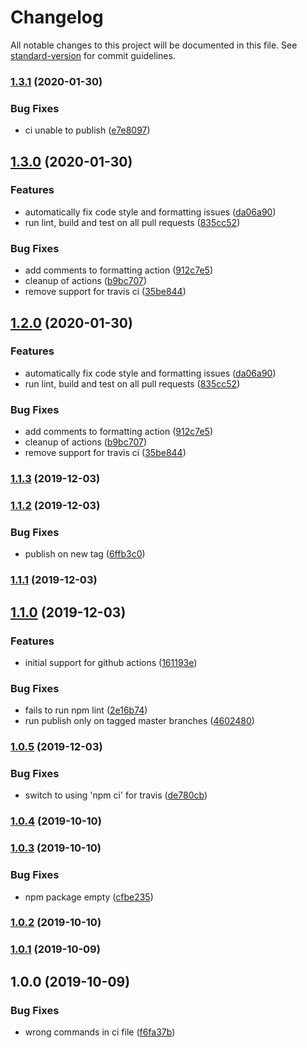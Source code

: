 # Changelog

All notable changes to this project will be documented in this file. See [standard-version](https://github.com/conventional-changelog/standard-version) for commit guidelines.

### [1.3.1](https://github.com/joelsummerfield/experiment.typescript-library/compare/v1.3.0...v1.3.1) (2020-01-30)


### Bug Fixes

* ci unable to publish ([e7e8097](https://github.com/joelsummerfield/experiment.typescript-library/commit/e7e80972556bd6d398bde769767fd7ecb9d98f0e))

## [1.3.0](https://github.com/joelsummerfield/experiment.typescript-library/compare/v1.1.3...v1.3.0) (2020-01-30)


### Features

* automatically fix code style and formatting issues ([da06a90](https://github.com/joelsummerfield/experiment.typescript-library/commit/da06a90849e8893ca3d632e15b7201d9227061f9))
* run lint, build and test on all pull requests ([835cc52](https://github.com/joelsummerfield/experiment.typescript-library/commit/835cc52225cc0e5c47a67234fc66c12b54a43a45))


### Bug Fixes

* add comments to formatting action ([912c7e5](https://github.com/joelsummerfield/experiment.typescript-library/commit/912c7e52f9f3a207fc5f6ca3a690723e367612bd))
* cleanup of actions ([b9bc707](https://github.com/joelsummerfield/experiment.typescript-library/commit/b9bc707e1ea08c5f4436ebe8d7ccf7fd45533130))
* remove support for travis ci ([35be844](https://github.com/joelsummerfield/experiment.typescript-library/commit/35be844b5d55f182643e0a7b5c28ae5455c64329))

## [1.2.0](https://github.com/joelsummerfield/experiment.typescript-library/compare/v1.1.3...v1.2.0) (2020-01-30)


### Features

* automatically fix code style and formatting issues ([da06a90](https://github.com/joelsummerfield/experiment.typescript-library/commit/da06a90849e8893ca3d632e15b7201d9227061f9))
* run lint, build and test on all pull requests ([835cc52](https://github.com/joelsummerfield/experiment.typescript-library/commit/835cc52225cc0e5c47a67234fc66c12b54a43a45))


### Bug Fixes

* add comments to formatting action ([912c7e5](https://github.com/joelsummerfield/experiment.typescript-library/commit/912c7e52f9f3a207fc5f6ca3a690723e367612bd))
* cleanup of actions ([b9bc707](https://github.com/joelsummerfield/experiment.typescript-library/commit/b9bc707e1ea08c5f4436ebe8d7ccf7fd45533130))
* remove support for travis ci ([35be844](https://github.com/joelsummerfield/experiment.typescript-library/commit/35be844b5d55f182643e0a7b5c28ae5455c64329))

### [1.1.3](https://github.com/joelsummerfield/experiment.typescript-library/compare/v1.1.2...v1.1.3) (2019-12-03)

### [1.1.2](https://github.com/joelsummerfield/experiment.typescript-library/compare/v1.1.1...v1.1.2) (2019-12-03)


### Bug Fixes

* publish on new tag ([6ffb3c0](https://github.com/joelsummerfield/experiment.typescript-library/commit/6ffb3c00fdad483c706b5ad693da1a6e9a22e699))

### [1.1.1](https://github.com/joelsummerfield/experiment.typescript-library/compare/v1.1.0...v1.1.1) (2019-12-03)

## [1.1.0](https://github.com/joelsummerfield/experiment.typescript-library/compare/v1.0.5...v1.1.0) (2019-12-03)


### Features

* initial support for github actions ([161193e](https://github.com/joelsummerfield/experiment.typescript-library/commit/161193e29d04a67d94f46f8082950c4e741c5724))


### Bug Fixes

* fails to run npm lint ([2e16b74](https://github.com/joelsummerfield/experiment.typescript-library/commit/2e16b74d00e941908234484925a3cc0100364c7e))
* run publish only on tagged master branches ([4602480](https://github.com/joelsummerfield/experiment.typescript-library/commit/46024800f89ad00aa4624fee675e122f6cd40134))

### [1.0.5](https://github.com/joelsummerfield/experiment.typescript-library/compare/v1.0.4...v1.0.5) (2019-12-03)


### Bug Fixes

* switch to using 'npm ci' for travis ([de780cb](https://github.com/joelsummerfield/experiment.typescript-library/commit/de780cb9c204ce8e07481ba2091e5b4eacedd306))

### [1.0.4](https://github.com/joelsummerfield/experiment.typescript-library/compare/v1.0.3...v1.0.4) (2019-10-10)

### [1.0.3](https://github.com/joelsummerfield/experiment.typescript-library/compare/v1.0.2...v1.0.3) (2019-10-10)


### Bug Fixes

* npm package empty ([cfbe235](https://github.com/joelsummerfield/experiment.typescript-library/commit/cfbe2351e49987cd117f1a4a7f840d4870d3a377))

### [1.0.2](https://github.com/joelsummerfield/experiment.typescript-library/compare/v1.0.1...v1.0.2) (2019-10-10)

### [1.0.1](https://github.com/joelsummerfield/experiment.typescript-library/compare/v1.0.0...v1.0.1) (2019-10-09)

## 1.0.0 (2019-10-09)


### Bug Fixes

* wrong commands in ci file ([f6fa37b](https://github.com/joelsummerfield/experiment.typescript-library/commit/f6fa37bfa13a599e6110ef451a7caa62414b2ad5))
